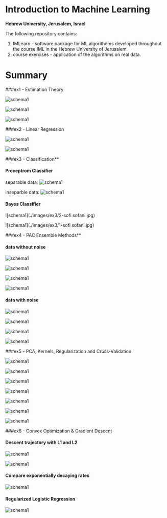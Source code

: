 # Introduction to Machine Learning
**Hebrew University, Jerusalem, Israel**

The following repository contains:
1) IMLearn -  software package for ML algorithems developed throughout the course IML in the Hebrew University of Jerusalem.
2) course exercises - application of the algorithms on real data.

# Summary
###ex1 - Estimation Theory

![schema1](./images/ex1/plot_q2.jpg)

![schema1](./images/ex1/plot_q3.jpg)

![schema1](./images/ex1/plot_q5.jpg)


###ex2 - Linear Regression

![schema1](./images/ex2/poly_q2_scatter.jpg)

![schema1](./images/ex2/poly_q3.jpg)

###ex3 - Classification**
#### Preceptrom Classifier
separable data:
![schema1](./images/ex3/separable.jpg)

inseparble data:
![schema1](./images/ex3/inseparable.jpg)

#### Bayes Classifier

![schema1](./images/ex3/2-sofi sofani.jpg)

![schema1](./images/ex3/1-sofi sofani.jpg)

###ex4 - PAC  Ensemble Methods**
#### data without noise

![schema1](./images/ex4/no_noise/1.jpg)

![schema1](./images/ex4/no_noise/2.jpg)

![schema1](./images/ex4/no_noise/3.jpg)

![schema1](./images/ex4/no_noise/4.jpg)

#### data with noise

![schema1](./images/ex4/with_noise/1.jpg)

![schema1](./images/ex4/with_noise/2.jpg)

![schema1](./images/ex4/with_noise/3.jpg)

![schema1](./images/ex4/with_noise/4.jpg)

###ex5 - PCA, Kernels, Regularization and Cross-Validation

![schema1](./images/ex5/1.1.jpg)

![schema1](./images/ex5/1.2.jpg)

![schema1](./images/ex5/1.3.jpg)

![schema1](./images/ex5/2.1.jpg)

![schema1](./images/ex5/2.2.jpg)

![schema1](./images/ex5/2.3.jpg)

![schema1](./images/ex5/7.jpg)

###ex6 - Convex Optimization & Gradient Descent

#### Descent trajectory with L1 and L2
![schema1](./images/ex6/gt_l1.jpg)

![schema1](./images/ex6/gt_l2.jpg)

#### Compare exponentially decaying rates

![schema1](./images/ex6/compare.jpg)

#### Regularized Logistic Regression

![schema1](./images/ex6/logistic_regression.jpg)

